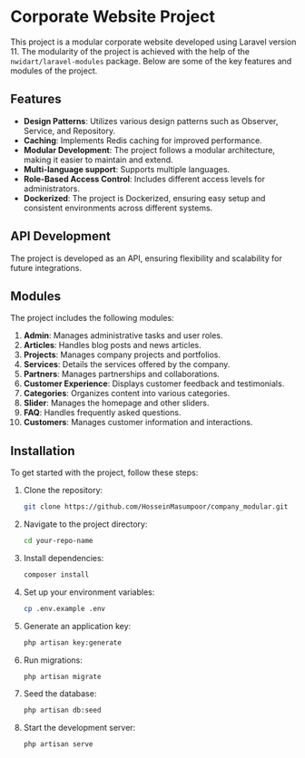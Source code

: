 # Corporate Website Project

This project is a modular corporate website developed using Laravel version 11. The modularity of the project is achieved with the help of the `nwidart/laravel-modules` package. Below are some of the key features and modules of the project.

## Features

- **Design Patterns**: Utilizes various design patterns such as Observer, Service, and Repository.
- **Caching**: Implements Redis caching for improved performance.
- **Modular Development**: The project follows a modular architecture, making it easier to maintain and extend.
- **Multi-language support**: Supports multiple languages.
- **Role-Based Access Control**: Includes different access levels for administrators.
- **Dockerized**: The project is Dockerized, ensuring easy setup and consistent environments across different systems.
## API Development

The project is developed as an API, ensuring flexibility and scalability for future integrations.

## Modules

The project includes the following modules:

1. **Admin**: Manages administrative tasks and user roles.
2. **Articles**: Handles blog posts and news articles.
3. **Projects**: Manages company projects and portfolios.
4. **Services**: Details the services offered by the company.
5. **Partners**: Manages partnerships and collaborations.
6. **Customer Experience**: Displays customer feedback and testimonials.
7. **Categories**: Organizes content into various categories.
8. **Slider**: Manages the homepage and other sliders.
9. **FAQ**: Handles frequently asked questions.
10. **Customers**: Manages customer information and interactions.

## Installation

To get started with the project, follow these steps:

1. Clone the repository:
   ```bash
   git clone https://github.com/HosseinMasumpoor/company_modular.git

2. Navigate to the project directory:
   ```bash
   cd your-repo-name
   
3. Install dependencies:
   ```bash
   composer install

4. Set up your environment variables:
   ```bash
   cp .env.example .env

5. Generate an application key:
   ```bash
   php artisan key:generate

6. Run migrations:
   ```bash
   php artisan migrate

7. Seed the database:
   ```bash
   php artisan db:seed

8. Start the development server:
   ```bash
   php artisan serve
